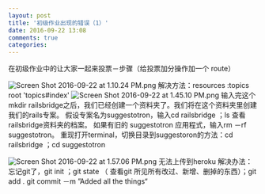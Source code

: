 ```yaml
---
layout: post
title: '初级作业出现的错误（1）'
date: 2016-09-22 13:08
comments: true
categories: 
---
```

在初级作业中的让大家一起来投票－步骤（给投票加分操作加一个 route）


![Screen Shot 2016-09-22 at 1.10.24 PM.png](http://user-image.logdown.io/user/19380/blog/18863/post/901848/Yu7i68UDR1a6asvqekWi_Screen%20Shot%202016-09-22%20at%201.10.24%20PM.png)
解决方法：resources :topics  
        root 'topics#index'
![Screen Shot 2016-09-22 at 1.45.10 PM.png](http://user-image.logdown.io/user/19380/blog/18863/post/901848/7t2l23VAQHWeA6hm5lCN_Screen%20Shot%202016-09-22%20at%201.45.10%20PM.png)
输入完这个mkdir railsbridge之后，我们已经创建一个资料夹了。我们将在这个资料夹里创建我们的rails专案。
假设专案名为suggestotron，输入cd railsbridge ；ls 查看railsbridge资料夹的档案。
如果有旧的 suggestotron 应用程式，输入rm －rf suggestotron。
重现打开terminal，切换目录到suggestoron的方法：cd railsbridge ；cd suggestotron

![Screen Shot 2016-09-22 at 1.57.06 PM.png](http://user-image.logdown.io/user/19380/blog/18863/post/901848/LAlFJV5SbKnsF3rNUWaP_Screen%20Shot%202016-09-22%20at%201.57.06%20PM.png)
无法上传到heroku
解决办法：忘记git了，git init ；git state （ 查看git 所见所有改过、新增、删掉的东西）；git add .
git commit －m ”Added all the things“